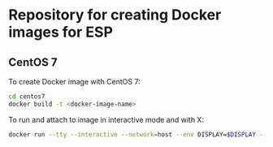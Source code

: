# Repository for creating Docker images for ESP

## CentOS 7

To create Docker image with CentOS 7:
```bash
cd centos7
docker build -t <docker-image-name>
```

To run and attach to image in interactive mode and with X:
```bash
docker run --tty --interactive --network=host --env DISPLAY=$DISPLAY --volume $XAUTH:/root/.Xauthority davidegiri/esp-tutorial-micro2020
```

